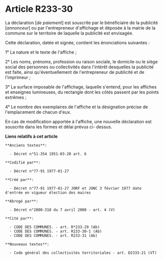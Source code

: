 # Article R233-30

La déclaration [*de paiement*] est souscrite par le bénéficiaire de la publicité [*annonceur*] ou par l'entrepreneur
d'affichage et déposée à la mairie de la commune sur le territoire de laquelle la publicité est envisagée. 

Cette déclaration, datée et signée, contient les énonciations suivantes : 

1° La nature et le texte de l'affiche ; 

2° Les noms, prénoms, profession ou raison sociale, le domicile ou le siège social des personnes ou collectivités dans
l'intérêt desquelles la publicité est faite, ainsi qu'éventuellement de l'entrepreneur de publicité et de l'imprimeur ; 

3° La surface imposable de l'affichage, laquelle s'entend, pour les affiches et enseignes lumineuses, du rectangle dont les
côtés passent par les points extrêmes ; 

4° Le nombre des exemplaires de l'affiche et la désignation précise de l'emplacement de chacun d'eux. 

En cas de modification apportée à l'affiche, une nouvelle déclaration est souscrite dans les formes et délai prévus ci-
dessus.

**Liens relatifs à cet article**

	**Anciens textes**:

	  - Décret n°51-354 1951-03-20 art. 6

	**Codifié par**:

	  - Décret n°77-91 1977-01-27

	**Créé par**:

	  - Décret n°77-91 1977-01-27 JORF et JONC 3 février 1977 date d'entrée en vigueur élection des maires

	**Abrogé par**:

	  - Décret n°2000-318 du 7 avril 2000 - art. 4 (V)

	**Cité par**:

	  - CODE DES COMMUNES. - art. R*233-29 (Ab)
	  - CODE DES COMMUNES. - art. R233-30-1 (Ab)
	  - CODE DES COMMUNES. - art. R233-31 (Ab)

	**Nouveaux textes**:

	  - Code général des collectivités territoriales - art. D2333-21 (VT)
